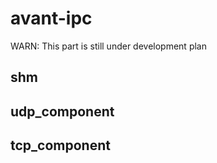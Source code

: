 # avant-ipc

WARN: This part is still under development plan

## shm

## udp_component

## tcp_component
